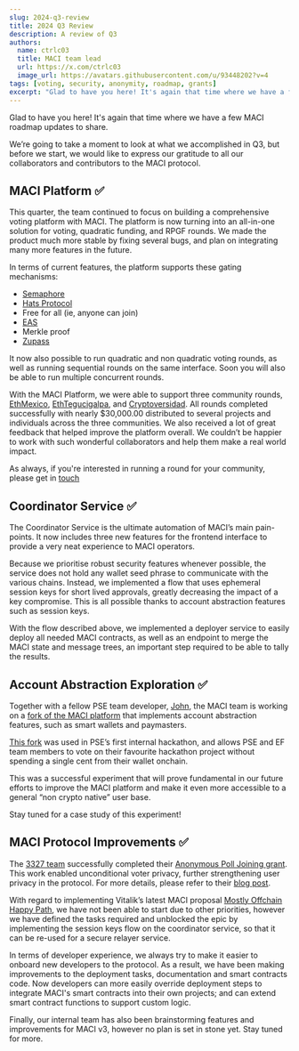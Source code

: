 ```yaml
---
slug: 2024-q3-review
title: 2024 Q3 Review
description: A review of Q3
authors:
  name: ctrlc03
  title: MACI team lead
  url: https://x.com/ctrlc03
  image_url: https://avatars.githubusercontent.com/u/93448202?v=4
tags: [voting, security, anonymity, roadmap, grants]
excerpt: "Glad to have you here! It's again that time where we have a few MACI roadmap updates to share. We’re going to take a moment to look at what we accomplished in Q3…"
---
```


Glad to have you here! It's again that time where we have a few MACI roadmap updates to share.

We’re going to take a moment to look at what we accomplished in Q3, but before we start, we would like to express our gratitude to all our collaborators and contributors to the MACI protocol.

## MACI Platform ✅

This quarter, the team continued to focus on building a comprehensive voting platform with MACI. The platform is now turning into an all-in-one solution for voting, quadratic funding, and RPGF rounds. We made the product much more stable by fixing several bugs, and plan on integrating many more features in the future.

In terms of current features, the platform supports these gating mechanisms:

- [Semaphore](https://semaphore.pse.dev/)
- [Hats Protocol](https://www.hatsprotocol.xyz/)
- Free for all (ie, anyone can join)
- [EAS](https://docs.attest.org/docs/)
- Merkle proof
- [Zupass](https://zupass.org/)

It now also possible to run quadratic and non quadratic voting rounds, as well as running sequential rounds on the same interface. Soon you will also be able to run multiple concurrent rounds.

With the MACI Platform, we were able to support three community rounds, [EthMexico](https://ethmexico.org/), [EthTegucigalpa](https://www.meetup.com/ethereum-tegucigalpa/), and [Cryptoversidad](https://funding.cryptoversidad.com/). All rounds completed successfully with nearly $30,000.00 distributed to several projects and individuals across the three communities. We also received a lot of great feedback that helped improve the platform overall. We couldn’t be happier to work with such wonderful collaborators and help them make a real world impact.

As always, if you're interested in running a round for your community, please get in [touch](https://discord.gg/akDcCB69)

## Coordinator Service ✅

The Coordinator Service is the ultimate automation of MACI’s main pain-points. It now includes three new features for the frontend interface to provide a very neat experience to MACI operators.

Because we prioritise robust security features whenever possible, the service does not hold any wallet seed phrase to communicate with the various chains. Instead, we implemented a flow that uses ephemeral session keys for short lived approvals, greatly decreasing the impact of a key compromise. This is all possible thanks to account abstraction features such as session keys.

With the flow described above, we implemented a deployer service to easily deploy all needed MACI contracts, as well as an endpoint to merge the MACI state and message trees, an important step required to be able to tally the results.

## Account Abstraction Exploration ✅

Together with a fellow PSE team developer, [John](https://github.com/JohnGuilding), the MACI team is working on a [fork of the MACI platform](https://github.com/privacy-scaling-explorations/hacking-pse) that implements account abstraction features, such as smart wallets and paymasters.

[This fork](https://github.com/privacy-scaling-explorations/hacking-pse) was used in PSE’s first internal hackathon, and allows PSE and EF team members to vote on their favourite hackathon project without spending a single cent from their wallet onchain.

This was a successful experiment that will prove fundamental in our future efforts to improve the MACI platform and make it even more accessible to a general “non crypto native” user base.

Stay tuned for a case study of this experiment!

## MACI Protocol Improvements ✅

The [3327 team](https://3327.io) successfully completed their [Anonymous Poll Joining grant](https://maci.pse.dev/blog/anonymous-poll-joining). This work enabled unconditional voter privacy, further strengthening user privacy in the protocol. For more details, please refer to their [blog post](https://maci.pse.dev/blog/anonymous-poll-joining).

With regard to implementing Vitalik’s latest MACI proposal [Mostly Offchain Happy Path](https://ethresear.ch/t/maci-with-mostly-off-chain-happy-path/19527/), we have not been able to start due to other priorities, however we have defined the tasks required and unblocked the epic by implementing the session keys flow on the coordinator service, so that it can be re-used for a secure relayer service.

In terms of developer experience, we always try to make it easier to onboard new developers to the protocol. As a result, we have been making improvements to the deployment tasks, documentation and smart contracts code. Now developers can more easily override deployment steps to integrate MACI's smart contracts into their own projects; and can extend smart contract functions to support custom logic.

Finally, our internal team has also been brainstorming features and improvements for MACI v3, however no plan is set in stone yet. Stay tuned for more.

